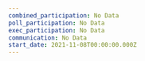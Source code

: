```yaml
---
combined_participation: No Data
poll_participation: No Data
exec_participation: No Data
communication: No Data
start_date: 2021-11-08T00:00:00.000Z
---
```

